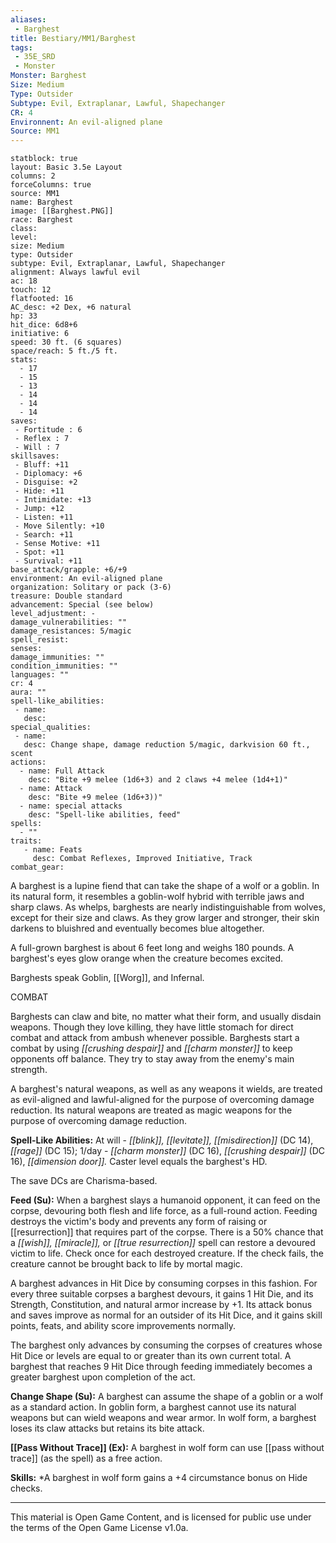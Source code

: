 ```yaml
---
aliases:
 - Barghest
title: Bestiary/MM1/Barghest
tags: 
 - 35E_SRD
 - Monster
Monster: Barghest
Size: Medium
Type: Outsider
Subtype: Evil, Extraplanar, Lawful, Shapechanger
CR: 4
Environnent: An evil-aligned plane
Source: MM1
---
```


```statblock
statblock: true
layout: Basic 3.5e Layout
columns: 2
forceColumns: true
source: MM1 
name: Barghest
image: [[Barghest.PNG]]
race: Barghest
class: 
level: 
size: Medium
type: Outsider
subtype: Evil, Extraplanar, Lawful, Shapechanger
alignment: Always lawful evil
ac: 18
touch: 12
flatfooted: 16
AC_desc: +2 Dex, +6 natural
hp: 33
hit_dice: 6d8+6
initiative: 6
speed: 30 ft. (6 squares)
space/reach: 5 ft./5 ft.
stats:
  - 17
  - 15
  - 13
  - 14
  - 14
  - 14
saves:
 - Fortitude : 6
 - Reflex : 7
 - Will : 7
skillsaves:
 - Bluff: +11
 - Diplomacy: +6
 - Disguise: +2
 - Hide: +11
 - Intimidate: +13
 - Jump: +12
 - Listen: +11
 - Move Silently: +10
 - Search: +11
 - Sense Motive: +11
 - Spot: +11
 - Survival: +11
base_attack/grapple: +6/+9
environment: An evil-aligned plane
organization: Solitary or pack (3-6)
treasure: Double standard
advancement: Special (see below)
level_adjustment: -
damage_vulnerabilities: ""
damage_resistances: 5/magic
spell_resist: 
senses: 
damage_immunities: ""
condition_immunities: ""
languages: ""
cr: 4
aura: ""
spell-like_abilities:
 - name: 
   desc: 
special_qualities:
 - name:
   desc: Change shape, damage reduction 5/magic, darkvision 60 ft., scent
actions:
  - name: Full Attack
    desc: "Bite +9 melee (1d6+3) and 2 claws +4 melee (1d4+1)"
  - name: Attack
    desc: "Bite +9 melee (1d6+3))"
  - name: special attacks
    desc: "Spell-like abilities, feed"
spells:
  - ""
traits:
   - name: Feats
     desc: Combat Reflexes, Improved Initiative, Track
combat_gear:  
```


A barghest is a lupine fiend that can take the shape of a wolf or a goblin. In its natural form, it resembles a goblin-wolf hybrid with terrible jaws and sharp claws. As whelps, barghests are nearly indistinguishable from wolves, except for their size and claws. As they grow larger and stronger, their skin darkens to bluishred and eventually becomes blue altogether.

A full-grown barghest is about 6 feet long and weighs 180 pounds. A barghest's eyes glow orange when the creature becomes excited.

Barghests speak Goblin, [[Worg]], and Infernal.

COMBAT

Barghests can claw and bite, no matter what their form, and usually disdain weapons. Though they love killing, they have little stomach for direct combat and attack from ambush whenever possible. Barghests start a combat by using *[[crushing despair]]* and *[[charm monster]]* to keep opponents off balance. They try to stay away from the enemy's main strength.

A barghest's natural weapons, as well as any weapons it wields, are treated as evil-aligned and lawful-aligned for the purpose of overcoming damage reduction. Its natural weapons are treated as magic weapons for the purpose of overcoming damage reduction.


**Spell-Like Abilities:** At will - *[[blink]], [[levitate]], [[misdirection]]* (DC 14), *[[rage]]* (DC 15); 1/day - *[[charm monster]]* (DC 16), *[[crushing despair]]* (DC 16), *[[dimension door]].* Caster level equals the barghest's HD.

The save DCs are Charisma-based.


**Feed (Su):** When a barghest slays a humanoid opponent, it can feed on the corpse, devouring both flesh and life force, as a full-round action. Feeding destroys the victim's body and prevents any form of raising or [[resurrection]] that requires part of the corpse. There is a 50% chance that a *[[wish]], [[miracle]],* or *[[true resurrection]]* spell can restore a devoured victim to life. Check once for each destroyed creature. If the check fails, the creature cannot be brought back to life by mortal magic.

A barghest advances in Hit Dice by consuming corpses in this fashion. For every three suitable corpses a barghest devours, it gains 1 Hit Die, and its Strength, Constitution, and natural armor increase by +1. Its attack bonus and saves improve as normal for an outsider of its Hit Dice, and it gains skill points, feats, and ability score improvements normally.

The barghest only advances by consuming the corpses of creatures whose Hit Dice or levels are equal to or greater than its own current total. A barghest that reaches 9 Hit Dice through feeding immediately becomes a greater barghest upon completion of the act.


**Change Shape (Su):** A barghest can assume the shape of a goblin or a wolf as a standard action. In goblin form, a barghest cannot use its natural weapons but can wield weapons and wear armor. In wolf form, a barghest loses its claw attacks but retains its bite attack.


**[[Pass Without Trace]] (Ex):** A barghest in wolf form can use [[pass without trace]] (as the spell) as a free action.


**Skills:** *A barghest in wolf form gains a +4 circumstance bonus on Hide checks.

---

This material is Open Game Content, and is licensed for public use under the terms of the Open Game License v1.0a.
